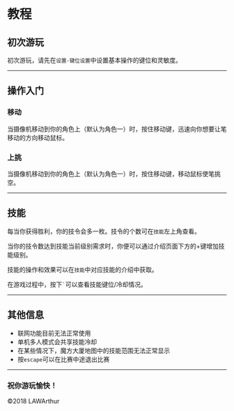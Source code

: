 # 教程 #

## 初次游玩 ##

初次游玩，请先在`设置-键位设置`中设置基本操作的键位和灵敏度。

---

## 操作入门 ##

### 移动 ###

当摄像机移动到你的角色上（默认为角色一）时，按住移动键，迅速向你想要让笔移动的方向移动鼠标。

### 上挑 ###

当摄像机移动到你的角色上（默认为角色一）时，按住移动键，移动鼠标使笔挑空。

---

## 技能 ##

每当你获得胜利，你的技令会多一枚。技令的个数可在`技能`左上角查看。

当你的技令数达到技能当前级别需求时，你便可以通过介绍页面下方的+键增加技能级别。

技能的操作和效果可以在`技能`中对应技能的介绍中获取。

在游戏过程中，按下`` ` ``可以查看技能键位/冷却情况。

---

## 其他信息 ##

- 联网功能目前无法正常使用
- 单机多人模式会共享技能冷却
- 在某些情况下，魔方大厦地图中的技能范围无法正常显示
- 按`escape`可以在比赛中途退出比赛

---

### 祝你游玩愉快！ ###

&copy;2018 LAWArthur
